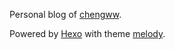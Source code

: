 Personal blog of [chengww](https://chengww.com).

Powered by [Hexo](https://hexo.io) with theme [melody](https://molunerfinn.com/hexo-theme-melody-doc/#/).